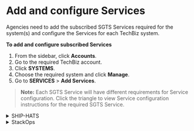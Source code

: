 # Add and configure Services

Agencies need to add the subscribed SGTS Services required for the system(s) and configure the Services for each TechBiz system.

**To add and configure subscribed Services**

1. From the sidebar, click **Accounts**.
2. Go to the required TechBiz account.
3. Click **SYSTEMS**.
4. Choose the required system and click **Manage**.
5. Go to **SERVICES** \> **Add Services**.

> **Note:** Each SGTS Service will have different requirements for Service configuration. Click the triangle to view Service configuration instructions for the required SGTS Service.

<details>
  <summary>SHIP-HATS</summary>

7. Click **SHIP-HATS**.
8. Click **Next**.

<kbd><img src="images/add-prod-next.png" alt="drawing" width="100%"/></kbd>

9. Click **Submit**.

<kbd><img src="images/add-prod-submit.png" alt="drawing" width="100%"/></kbd>

The system record appears on the **Systems** page with status as **Provisioned**.

<kbd><img src="images/sys-prov.png" alt="drawing" width="100%"/></kbd>


Go to [Access SHIP-HATS portal](https://docs.developer.tech.gov.sg/docs/ship-hats-portal/access-ship-hats-portal) for a guide to SHIP-HATS portal.

  </details>

<details>
  <summary>StackOps</summary>

7. Click **StackOps**.
8. Specify the required information for your Elastic deployment.

<kbd><img src="images/stakops-add-prod.png" alt="drawing" width="100%"/></kbd>

9. Click **Next**.

10. Verify if the information displayed is correct before clicking **Submit**. When the Elastic deployment is successfully provisioned, the subscription and billing admins are notified via email. This email has the high-level configuration details attached in the .csv format.

11. Click **Submit**.

<kbd><img src="images/submit-config.png" alt="drawing" width="100%"/></kbd>

12. A success message is displayed.

<kbd><img src="images/config-success.png" alt="drawing" width="100%"/></kbd>

> **Note**: 	
**Sizing details** is displayed only when you specify the deployment size. When you select the required size, you can see the memory size(MB) and storage size(GB) that will be provisioned for this deployment under **Sizing details**. It also displays the **Instance type** and **Number of zones** that are available for a particular instance.

  </details>
